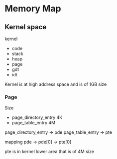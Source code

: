 # Memory Map

## Kernel space

kernel

- code
- stack
- heap
- page
- gdt
- idt

Kernel is at high address space and is of 1GB size

### Page

Size

- page_directory_entry 4K
- page_table_entry 4M

page_directory_entry -> pde
page_table_entry -> pte

mapping pde -> pde[0] -> pte[0]

pte is in kernel lower area that is of 4M size
